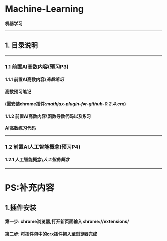 # Machine-Learning
**机器学习**
****
## 1. 目录说明
****
### 1.1 前置AI高数内容(预习P3)
#### 1.1.1 前置AI高数内容\\_高数笔记_
**高数预习笔记**
#### (需安装chrome插件:_mathjax-plugin-for-github-0.2.4.crx_)

#### 1.1.2 __前置AI高数内容\函数导数代码以及练习__
**AI高数练习代码**
****
### 1.2 前置AI人工智能概念(预习P4)
#### 1.2.1 人工智能概念\\_人工智能概念_
****
# PS:补充内容
## 1.插件安装
#### 第一步: chrome浏览器,打开新页面输入 chrome://extensions/
#### 第二步: 将插件包中的crx插件拖入至浏览器完成
